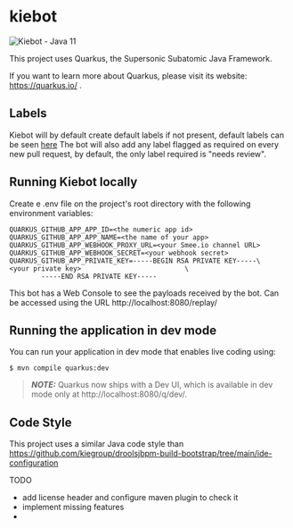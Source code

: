 # kiebot

![Kiebot - Java 11](https://github.com/kiegroup/kiebot/actions/workflows/push.yml/badge.svg) 


This project uses Quarkus, the Supersonic Subatomic Java Framework.

If you want to learn more about Quarkus, please visit its website: https://quarkus.io/ .

## Labels

Kiebot will by default create default labels if not present, default labels can be seen [here](src/main/java/org/kiegroup/kiebot/util/Labels.java)
The bot will also add any label flagged as required on every new pull request, by default, the only label required is "needs review".

## Running Kiebot locally

Create e .env file on the project's root directory with the following environment variables:

```
QUARKUS_GITHUB_APP_APP_ID=<the numeric app id>
QUARKUS_GITHUB_APP_APP_NAME=<the name of your app>
QUARKUS_GITHUB_APP_WEBHOOK_PROXY_URL=<your Smee.io channel URL>
QUARKUS_GITHUB_APP_WEBHOOK_SECRET=<your webhook secret>
QUARKUS_GITHUB_APP_PRIVATE_KEY=-----BEGIN RSA PRIVATE KEY-----\
<your private key>                          \
        -----END RSA PRIVATE KEY-----
```

This bot has a Web Console to see the payloads received by the bot.
Can be accessed using the URL http://localhost:8080/replay/

## Running the application in dev mode

You can run your application in dev mode that enables live coding using:
```shell script
$ mvn compile quarkus:dev
```

> **_NOTE:_**  Quarkus now ships with a Dev UI, which is available in dev mode only at http://localhost:8080/q/dev/.

## Code Style

This project uses a similar Java code style than https://github.com/kiegroup/droolsjbpm-build-bootstrap/tree/main/ide-configuration

TODO
 - add license header and configure maven plugin to check it
 - implement missing features
 - 
